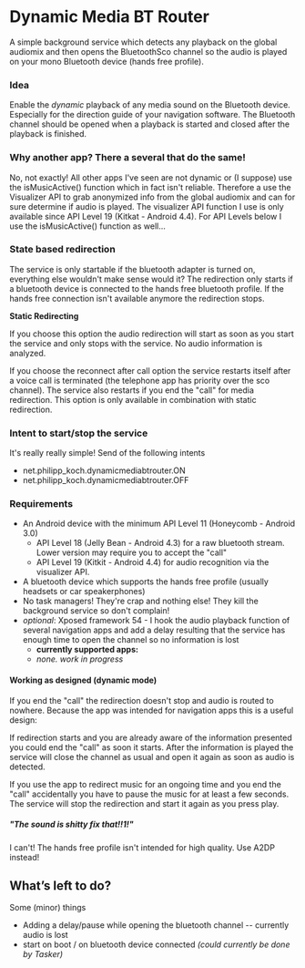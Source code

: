 # Dynamic Media BT Router
A simple background service which detects any playback on the global audiomix and then opens the BluetoothSco channel so the audio is played on your mono Bluetooth device (hands free profile).

### Idea
Enable the _dynamic_ playback of any media sound on the Bluetooth device. Especially for the direction guide of your navigation software.
The Bluetooth channel should be opened when a playback is started and closed after the playback is finished.

### Why another app? There a several that do the same!
No, not exactly! All other apps I've seen are not dynamic or (I suppose) use the isMusicActive() function which in fact isn't reliable.
Therefore a use the Visualizer API to grab anonymized info from the global audiomix and can for sure determine if audio is played.
The visualizer API function I use is only available since API Level 19 (Kitkat - Android 4.4). For API Levels below I use the isMusicActive() function as well...

### State based redirection
The service is only startable if the bluetooth adapter is turned on, everything else wouldn't make sense would it?
The redirection only starts if a bluetooth device is connected to the hands free bluetooth profile. If the hands free connection isn't available anymore the redirection stops.

**Static Redirecting**

If you choose this option the audio redirection will start as soon as you start the service and only stops with the service. No audio information is analyzed.

If you choose the reconnect after call option the service restarts itself after a voice call is terminated (the telephone app has priority over the sco channel).
The service also restarts if you end the "call" for media redirection. This option is only available in combination with static redirection.

### Intent to start/stop the service
It's really really simple!
Send of the following intents
- net.philipp_koch.dynamicmediabtrouter.ON
- net.philipp_koch.dynamicmediabtrouter.OFF

### Requirements
- An Android device with the minimum API Level 11 (Honeycomb - Android 3.0)
    - API Level 18 (Jelly Bean - Android 4.3) for a raw bluetooth stream. Lower version may require you to accept the "call"
    - API Level 19 (Kitkit - Android 4.4) for audio recognition via the visualizer API.
- A bluetooth device which supports the hands free profile (usually headsets or car speakerphones)
- No task managers! They're crap and nothing else! They kill the background service so don't complain!
- _optional_: Xposed framework 54 - I hook the audio playback function of several navigation apps and add a delay resulting that the service has enough time to open the channel so no information is lost
    - **currently supported apps:**
    - _none. work in progress_

#### Working as designed (dynamic mode)
If you end the "call" the redirection doesn't stop and audio is routed to nowhere.
Because the app was intended for navigation apps this is a useful design:

If redirection starts and you are already aware of the information presented you could end the "call" as soon it starts.
After the information is played the service will close the channel as usual and open it again as soon as audio is detected.

If you use the app to redirect music for an ongoing time and you end the "call" accidentally you have to pause the music for at least a few seconds. The service will stop the redirection and start it again as you press play.

##### "_The sound is shitty fix that!!1!_"
I can't! The hands free profile isn't intended for high quality. Use A2DP instead!

## What’s left to do?
Some (minor) things
- Adding a delay/pause while opening the bluetooth channel -- currently audio is lost
- start on boot / on bluetooth device connected _(could currently be done by Tasker)_
